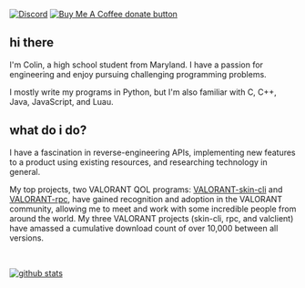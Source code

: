 [![Discord](https://img.shields.io/badge/discord-join-7389D8?style=flat&logo=discord)](https://discord.gg/uGuswsZwAT)
<span class="badge-buymeacoffee">
  <a href="https://ko-fi.com/colinh" title="Donate to this project using Buy Me A Coffee"><img src="https://img.shields.io/badge/buy%20me%20a%20coffee-donate-yellow.svg" alt="Buy Me A Coffee donate button" /></a>
</span>

## hi there
I'm Colin, a high school student from Maryland. I have a passion for engineering and enjoy pursuing challenging programming problems. 

I mostly write my programs in Python, but I'm also familiar with C, C++, Java, JavaScript, and Luau.

## what do i do?
I have a fascination in reverse-engineering APIs, implementing new features to a product using existing resources, and researching technology in general. 

My top projects, two VALORANT QOL programs: [VALORANT-skin-cli](https://github.com/colinhartigan/valorant-skin-cli) and [VALORANT-rpc](https://github.com/colinhartigan/valorant-rpc), have gained recognition and adoption in the VALORANT community, allowing me to meet and work with some incredible people from around the world. My three VALORANT projects (skin-cli, rpc, and valclient) have amassed a cumulative download count of over 10,000 between all versions.

<br>

[![github stats](https://github-readme-stats.vercel.app/api?username=colinhartigan&theme=react)](https://github.com/anuraghazra/github-readme-stats)
